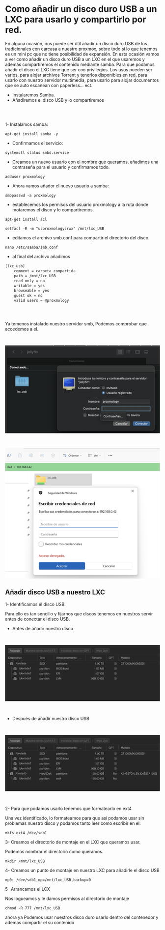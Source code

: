# Como añadir un disco duro USB a un LXC para usarlo y compartirlo por red.

En alguna ocasión, nos puede ser útil añadir un disco duro USB de los tradicionales con carcasa a nuestro proxmox, sobre todo si lo que tenemos es un mini pc que no tiene posibilidad de expansión.
En esta ocasión vamos a ver como añadir un disco duro USB a un LXC en el que usaremos y además compartiremos el contenido mediante samba. Para que podamos añadir el disco el LXC tiene que ser con privilegios.
Los usos pueden ser varios, para alojar archivos Torrent y tenerlos disponibles en red, para usarlo con nuestro servidor multimedia, para usarlo para alojar documentos que se auto escanean con paperless… ect.


- Instalaremos Samba.
- Añadiremos el disco USB y lo compartiremos
  
<br>
<br>

1- Instalamos samba:

```
apt-get install samba -y
```

* Confirmamos el servicio:

```
systemctl status smbd.service
```

* Creamos un nuevo usuario con el nombre que queramos, añadimos una contraseña para el usuario y confirmamos todo.

```
adduser proxmology
```

* Ahora vamos añador el nuevo usuario a samba:

```
smbpasswd -a proxmology
```

* establecemos los permisos del usuario proxmology a la ruta donde motaremos el disco y lo compartiremos.
```
apt-get install acl
```
```
setfacl -R -m "u:proxmology:rwx" /mnt/lxc_USB
```

* editamos el archivo smb.conf para compartir el directorio del disco.

```
nano /etc/samba/smb.conf
```

* al final del archivo añadimos 
```
[lxc_usb]
    comment = carpeta compartida
    path = /mnt/lxc_USB
    read only = no
    writable = yes
    browseable = yes
    guest ok = no
    valid users = @proxmology
```
<br>

##

Ya temenos instalado nuestro servidor smb, Podemos comprobar que accedemos a el.

<br>

![This is an image](lxc_1.png)

<br>

![This is an image](lxc_2.png)

##

## Añadir disco USB a nuestro LXC



1-	Identificamos el disco USB.

Para ello es tan sencillo y fijarnos que discos tenemos en nuestros servir antes de conectar el disco USB.

 - Antes de añadir nuestro disco

<br>

![This is an image](lxc_3.png)

<br>

 - Después de añadir nuestro disco USB

<br>

![This is an image](lxc_4.png)

<br>

2-	Para que podamos usarlo tenemos que formatearlo en ext4

Una vez identificado, lo formateamos para que así podamos usar sin problemas nuestro disco y podamos tanto leer como escribir en el:
```
mkfs.ext4 /dev/sdb1
```

3-	Creamos el directorio de montaje en el LXC que queramos usar.

Podemos nombrar el directorio como queramos.
```
mkdir /mnt/lxc_USB
```

4-	Creamos un punto de montaje en nuestro LXC para añadirle el disco USB
```
mp0: /dev/sdb1,mp=/mnt/lxc_USB,backup=0
```

5-	Arrancamos el LCX
   
Nos logueamos y le damos permisos al directorio de montaje
```
chmod -R 777 /mnt/lxc_USB
```

ahora ya Podemos usar nuestros disco duro usarlo dentro del contenedor y ademas compartir el su contenido


